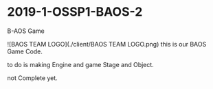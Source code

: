 # 2019-1-OSSP1-BAOS-2
B-AOS Game

![BAOS TEAM LOGO](./client/BAOS TEAM LOGO.png)
this is our BAOS Game Code.

to do is making Engine and game Stage and Object.

not Complete yet.
